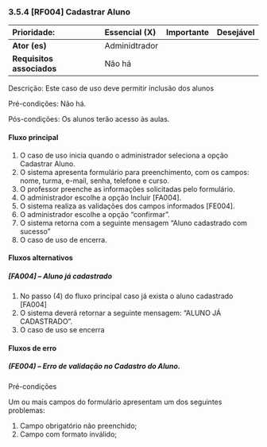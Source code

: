 ### 3.5.4 \[RF004\] Cadastrar Aluno

| Prioridade: | Essencial \(X\) | Importante | Desejável |
| :--- | :--- | :--- | :--- |
| **Ator \(es\)** | Adminidtrador |  |  |
| **Requisitos associados** | Não há |  |  |

Descrição: Este caso de uso deve permitir inclusão dos alunos

Pré-condições: Não há.

Pós-condições: Os alunos terão acesso às aulas.

#### Fluxo principal

1. O caso de uso inicia quando o administrador seleciona a opção Cadastrar Aluno.
2. O sistema apresenta formulário para preenchimento, com os campos: nome, turma, e-mail, senha, telefone e curso.
3. O professor preenche as informações solicitadas pelo formulário.
4. O administrador escolhe a opção Incluir \[FA004\].
5. O sistema realiza as validações dos campos informados \[FE004\].
6. O administrador escolhe a opção “confirmar”.
7. O sistema retorna com a seguinte mensagem “Aluno cadastrado com sucesso” 
8. O caso de uso de encerra.

#### Fluxos alternativos

##### \[FA004\] – Aluno já cadastrado

1. No passo \(4\) do fluxo principal caso já exista o aluno cadastrado \[FA004\]
2. O sistema deverá retornar a seguinte mensagem: “ALUNO JÁ CADASTRADO”.
3. O caso de uso se encerra

#### Fluxos de erro

##### \(FE004\) – Erro de validação no Cadastro do Aluno.

Pré-condições

Um ou mais campos do formulário apresentam um dos seguintes problemas:

1. Campo obrigatório não preenchido;
2. Campo com formato inválido;



